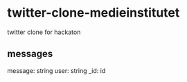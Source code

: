 # twitter-clone-medieinstitutet

twitter clone for hackaton

<!-- ## User
name: string
password: string
email: string -->

## messages

message: string
user: string
\_id: id
